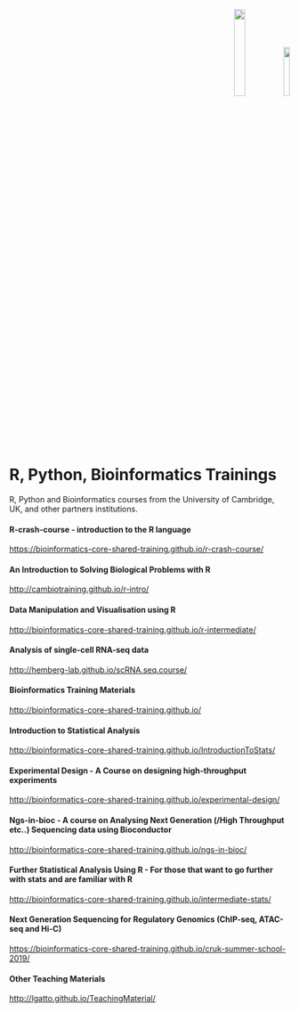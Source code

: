 <div align="right"><b></b><img src="https://www.cam.ac.uk/sites/www.cam.ac.uk/files/inner-images/logo.jpg" width="20%" height="20%" />       <img src="https://www.cancerresearchuk.org/sites/all/themes/custom/cruk/cruk-logo.svg" width="15%" height="15%" /></div>

# R, Python, Bioinformatics Trainings

R, Python and Bioinformatics courses from the University of Cambridge, UK, and other partners institutions.

#### R-crash-course - introduction to the R language
https://bioinformatics-core-shared-training.github.io/r-crash-course/
#### An Introduction to Solving Biological Problems with R
http://cambiotraining.github.io/r-intro/
#### Data Manipulation and Visualisation using R
http://bioinformatics-core-shared-training.github.io/r-intermediate/
#### Analysis of single-cell RNA-seq data
http://hemberg-lab.github.io/scRNA.seq.course/
#### Bioinformatics Training Materials
http://bioinformatics-core-shared-training.github.io/
#### Introduction to Statistical Analysis
http://bioinformatics-core-shared-training.github.io/IntroductionToStats/
#### Experimental Design - A Course on designing high-throughput experiments
http://bioinformatics-core-shared-training.github.io/experimental-design/
#### Ngs-in-bioc - A course on Analysing Next Generation (/High Throughput etc..) Sequencing data using Bioconductor
http://bioinformatics-core-shared-training.github.io/ngs-in-bioc/
#### Further Statistical Analysis Using R - For those that want to go further with stats and are familiar with R
http://bioinformatics-core-shared-training.github.io/intermediate-stats/
#### Next Generation Sequencing for Regulatory Genomics (ChIP-seq, ATAC-seq and Hi-C)
https://bioinformatics-core-shared-training.github.io/cruk-summer-school-2019/
#### Other Teaching Materials
http://lgatto.github.io/TeachingMaterial/

